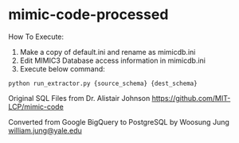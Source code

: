 # mimic-code-processed

How To Execute:

1. Make a copy of default.ini and rename as mimicdb.ini
2. Edit MIMIC3 Database access information in mimicdb.ini
3. Execute below command:
```
python run_extractor.py {source_schema} {dest_schema}
```

Original SQL Files from Dr. Alistair Johnson
https://github.com/MIT-LCP/mimic-code

Converted from Google BigQuery to PostgreSQL
by Woosung Jung
william.jung@yale.edu
